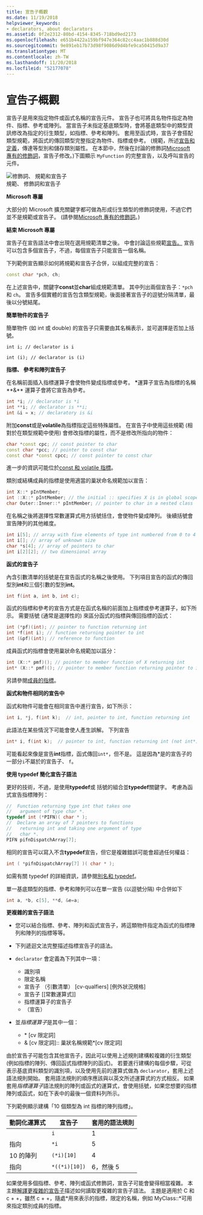 ```yaml
---
title: 宣告子概觀
ms.date: 11/19/2018
helpviewer_keywords:
- declarators, about declarators
ms.assetid: 0f2e2312-80bd-4154-8345-718bd9ed2173
ms.openlocfilehash: e651b4422a159bf947e364c82cc4aac1b888d30d
ms.sourcegitcommit: 9e891eb17b73d98f9086d9d4bfe9ca50415d9a37
ms.translationtype: MT
ms.contentlocale: zh-TW
ms.lasthandoff: 11/20/2018
ms.locfileid: "52177078"
---
```

# <a name="overview-of-declarators"></a>宣告子概觀

宣告子是用來指定物件或函式名稱的宣告元件。 宣告子也可將具名物件指定為物件、指標、參考或陣列。  當宣告子未指定基底類型時，會將基底類型中的類型資訊修改為指定的衍生類型，如指標、參考和陣列。  套用至函式時，宣告子會搭配類型規範，將函式的傳回類型完整指定為物件、指標或參考。 (規範，所述[宣告和定義](declarations-and-definitions-cpp.md)，傳達等型別和儲存類別屬性。 在本節中，然後在討論的修飾詞[Microsoft 專有的修飾詞](../cpp/microsoft-specific-modifiers.md)，宣告子修改。)下圖顯示 `MyFunction` 的完整宣告，以及呼叫宣告的元件。

![修飾詞、 規範和宣告子](../cpp/media/vc38qy1.gif "修飾詞、 規範和宣告子") <br/>
規範、 修飾詞和宣告子

**Microsoft 專屬**

大部分的 Microsoft 擴充關鍵字都可做為形成衍生類型的修飾詞使用，不過它們並不是規範或宣告子。 (請參閱[Microsoft 專有的修飾詞](../cpp/microsoft-specific-modifiers.md)。)

**結束 Microsoft 專屬**

宣告子在宣告語法中會出現在選用規範清單之後。 中會討論這些規範[宣告。](declarations-and-definitions-cpp.md) 宣告可以包含多個宣告子，不過，每個宣告子只能宣告一個名稱。

下列範例宣告顯示如何將規範和宣告子合併，以組成完整的宣告：

```cpp
const char *pch, ch;
```

在上述宣告中，關鍵字**const**並**char**組成規範清單。 其中列出兩個宣告子：`*pch` 和 `ch`。  宣告多個實體的宣告包含類型規範，後面接著宣告子的逗號分隔清單，最後以分號結尾。

**簡單物件的宣告子**

簡單物件 (如 int 或 double) 的宣告子只需要由其名稱表示，並可選擇是否加上括號。

`int i; // declarator is i`

`int (i); // declarator is (i)`

**指標、 參考和陣列宣告子**

在名稱前面插入指標運算子會使物件變成指標或參考。  <strong>\*</strong>運算子宣告為指標的名稱**&** 運算子會將它宣告為參考。

```cpp
int *i; // declarator is *i
int **i; // declarator is **i;
int &i = x; // declaratory is &i
```

附加**const**或是**volatile**為指標指定這些特殊屬性。  在宣告子中使用這些規範 (相對於在類型規範中使用) 會修改指標的屬性，而不是修改所指向的物件：

```cpp
char *const cpc; // const pointer to char
const char *pcc; // pointer to const char
const char *const cpcc; // const pointer to const char
```

進一步的資訊可能位於[const 和 volatile 指標](../cpp/const-and-volatile-pointers.md)。

類別或結構成員的指標是使用適當的巢狀命名規範加以宣告：

```cpp
int X::* pIntMember;
int ::X::* pIntMember; // the initial :: specifies X is in global scope
char Outer::Inner::* pIntMember; // pointer to char in a nested class
```

在名稱之後將選擇性常數運算式用方括號括住，會使物件變成陣列。  後續括號會宣告陣列的其他維度。

```cpp
int i[5]; // array with five elements of type int numbered from 0 to 4
int i[]; // array of unknown size
char *s[4]; // array of pointers to char
int i[2][2]; // two dimensional array
```

**函式的宣告子**

內含引數清單的括號是在宣告函式的名稱之後使用。  下列項目宣告的函式的傳回型別**int**和三個引數的型別**int**。

```cpp
int f(int a, int b, int c);
```

函式的指標和參考的宣告方式是在函式名稱的前面加上指標或參考運算子，如下所示。  需要括號 (通常是選擇性的) 來區分函式的指標與傳回指標的函式：

```cpp
int (*pf)(int); // pointer to function returning int
int *f(int i); // function returning pointer to int
int (&pf)(int); // reference to function
```

成員函式的指標會使用巢狀命名規範加以區分：

```cpp
int (X::* pmf)(); // pointer to member function of X returning int
int* (X::* pmf)(); // pointer to member function returning pointer to int
```

另請參閱[成員的指標](../cpp/pointers-to-members.md)。

**函式和物件相同的宣告中**

函式和物件可能會在相同宣告中進行宣告，如下所示：

```cpp
int i, *j, f(int k);  // int, pointer to int, function returning int
```

此語法在某些情況下可能會使人產生誤解。  下列宣告

```cpp
int* i, f(int k);  // pointer to int, function returning int (not int*)
```

可能看起來像是宣告**int**指標，函式傳回`int*`，但不是。  這是因為\*是的宣告子的一部分`i`不屬於的宣告子、 `f`。

**使用 typedef 簡化宣告子語法**

更好的技術，不過，是使用**typedef**或 括號的組合並**typedef**關鍵字。 考慮為函式宣告指標陣列：

```cpp
//  Function returning type int that takes one
//   argument of type char *.
typedef int (*PIFN)( char * );
//  Declare an array of 7 pointers to functions
//   returning int and taking one argument of type
//   char *.
PIFN pifnDispatchArray[7];
```

相同的宣告可以寫入不含**typedef**宣告，但它是複雜錯誤可能會超過任何權益：

```cpp
int ( *pifnDispatchArray[7] )( char * );
```

如需有關 typedef 的詳細資訊，請參閱[別名和 typedef](aliases-and-typedefs-cpp.md)。

單一基底類型的指標、參考和陣列可以在單一宣告 (以逗號分隔) 中合併如下

```cpp
int a, *b, c[5], **d, &e=a;
```

**更複雜的宣告子語法**

- 您可以結合指標、參考、陣列和函式宣告子，將這類物件指定為函式的指標陣列和陣列的指標等等。

- 下列遞迴文法完整描述指標宣告子的語法。

- `declarator` 會定義為下列其中一項：

  - 識別項
  - 限定名稱
  - 宣告子 （引數清單） [cv-qualfiers] [例外狀況規格]
  - 宣告子 [[常數運算式]]
  - 指標運算子的宣告子
  - （宣告）

- 並*指標運算子*是其中一個：

  - \* [cv 限定詞]
  - & [cv 限定詞]:: 巢狀名稱規範\*[cv 限定詞]

由於宣告子可能包含其他宣告子，因此可以使用上述規則建構較複雜的衍生類型 (例如指標的陣列、傳回函式指標陣列的函式)。  若要進行建構的每個步驟，可從表示基底資料類型的識別項，以及使用先前的運算式做為 `declarator`，套用上述語法規則開始。  套用語法規則的順序應該與以英文所述運算式的方式相反。  如果套用*指標運算子*語法規則的陣列或函式的運算式，會使用括號，如果您想要的指標陣列或函式，如在下表中的最後一個資料列所示。

下列範例顯示建構「10 個類型為 int 指標的陣列指標」。

|動詞化運算式|宣告子|套用的語法規則|
|-----------------------|----------------|-------------------------|
||`i`|1|
|指向|`*i`|5|
|10 的陣列|`(*i)[10]`|4|
|指向|`*((*i)[10])`|6，然後 5|

如果使用多個指標、參考、陣列或函式修飾詞，宣告子可能會變得相當複雜。  本主題[解譯更複雜的宣告子](../c-language/interpreting-more-complex-declarators.md)描述如何讀取更複雜的宣告子語法。  主題是適用於 C 和 c + +，雖然 c + +，隨處\*用來表示的指標，限定的名稱，例如 MyClass::\*可用來指定類別成員的指標。